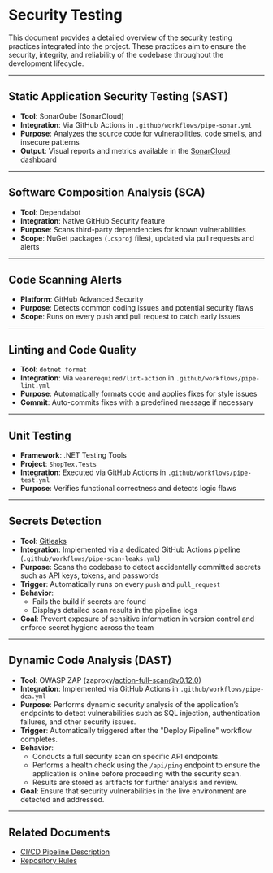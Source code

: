 ﻿# Security Testing

This document provides a detailed overview of the security testing practices integrated into the project. These practices aim to ensure the security, integrity, and reliability of the codebase throughout the development lifecycle.

---

## Static Application Security Testing (SAST)

- **Tool**: SonarQube (SonarCloud)
- **Integration**: Via GitHub Actions in `.github/workflows/pipe-sonar.yml`
- **Purpose**: Analyzes the source code for vulnerabilities, code smells, and insecure patterns
- **Output**: Visual reports and metrics available in the [SonarCloud dashboard](https://sonarcloud.io)

---

## Software Composition Analysis (SCA)

- **Tool**: Dependabot
- **Integration**: Native GitHub Security feature
- **Purpose**: Scans third-party dependencies for known vulnerabilities
- **Scope**: NuGet packages (`.csproj` files), updated via pull requests and alerts

---

## Code Scanning Alerts

- **Platform**: GitHub Advanced Security
- **Purpose**: Detects common coding issues and potential security flaws
- **Scope**: Runs on every push and pull request to catch early issues

---

## Linting and Code Quality

- **Tool**: `dotnet format`
- **Integration**: Via `wearerequired/lint-action` in `.github/workflows/pipe-lint.yml`
- **Purpose**: Automatically formats code and applies fixes for style issues
- **Commit**: Auto-commits fixes with a predefined message if necessary

---

## Unit Testing

- **Framework**: .NET Testing Tools
- **Project**: `ShopTex.Tests`
- **Integration**: Executed via GitHub Actions in `.github/workflows/pipe-test.yml`
- **Purpose**: Verifies functional correctness and detects logic flaws

---

## Secrets Detection

- **Tool**: [Gitleaks](https://github.com/gitleaks/gitleaks)
- **Integration**: Implemented via a dedicated GitHub Actions pipeline (`.github/workflows/pipe-scan-leaks.yml`)
- **Purpose**: Scans the codebase to detect accidentally committed secrets such as API keys, tokens, and passwords
- **Trigger**: Automatically runs on every `push` and `pull_request`
- **Behavior**:
    - Fails the build if secrets are found
    - Displays detailed scan results in the pipeline logs
- **Goal**: Prevent exposure of sensitive information in version control and enforce secret hygiene across the team


---

## Dynamic Code Analysis (DAST)
- **Tool**: OWASP ZAP (zaproxy/action-full-scan@v0.12.0)
- **Integration**: Implemented via GitHub Actions in `.github/workflows/pipe-dca.yml`
- **Purpose**: Performs dynamic security analysis of the application’s endpoints to detect vulnerabilities such as SQL injection, authentication failures, and other security issues.
- **Trigger**: Automatically triggered after the "Deploy Pipeline" workflow completes.
- **Behavior**:
  - Conducts a full security scan on specific API endpoints.
  - Performs a health check using the `/api/ping` endpoint to ensure the application is online before proceeding with the security scan.
  - Results are stored as artifacts for further analysis and review.
- **Goal**: Ensure that security vulnerabilities in the live environment are detected and addressed.

---

## Related Documents

- [CI/CD Pipeline Description](Pipelines_description.md)
- [Repository Rules](Repository_rules.md)
